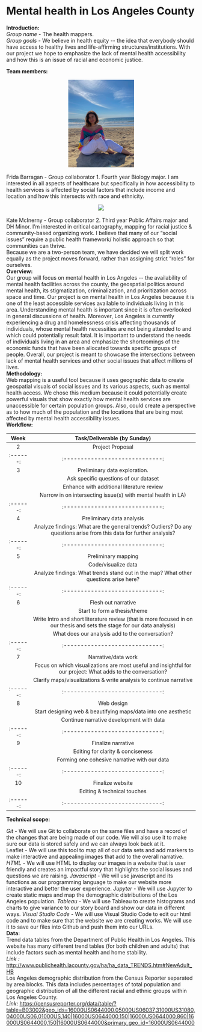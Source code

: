 <b><h1>Mental health in Los Angeles County</h1></b>

<b>Introduction:</b> 
<br>
<i>Group name - </i> The health mappers.
<br>
<i> Group goals - </i> We believe in health equity -- the idea that everybody should have access to healthy lives and life-affirming structures/institutions. With our project we hope to emphasize the lack of mental health accessibility and how this is an issue of racial and economic justice.

<b>Team members: </b>
<br>
<p align= "center">
  <img src= "IMG_0694_Original.jpg" width="175px">
</p>
Frida Barragan - Group collaborator 1. Fourth year Biology major. I am interested in all aspects of healthcare but specifically in how accessibility to health services is affected by social factors that include income and location and how this intersects with race and ethnicity. 

<p align= "center">
  <img src= "https://i.pinimg.com/originals/9d/55/98/9d5598fbbd1d48d19d7cbf077f006a07.jpg"  width="175px">
  </p>
Kate McInerny - Group collaborator 2. Third year Public Affairs major and DH Minor. I’m interested in critical cartography, mapping for racial justice & community-based organizing work. I believe that many of our “social issues” require a public health framework/ holistic approach so that communities can thrive.
<br>
Because we are a two-person team, we have decided we will split work equally as the project moves forward, rather than assigning strict “roles” for ourselves.
<br>
<b>Overview:</b>
<br>
Our group will focus on mental health in Los Angeles -- the availability of mental health facilities across the county, the geospatial politics around mental health, its stigmatization, criminalization, and prioritization across space and time. Our project is on mental health in Los Angeles because it is one of the least accessible services available to individuals living in this area. Understanding mental health is important since it is often overlooked in general discussions of health. Moreover, Los Angeles is currently experiencing a drug and homelessness crisis affecting thousands of individuals, whose mental health necessities are not being attended to and which could potentially result fatal. It is important to understand the needs of individuals living in an area and emphasize the shortcomings of the economic funds that have been allocated towards specific groups of people. Overall, our project is meant to showcase the intersections between lack of mental health services and other social issues that affect millions of lives.
<br>
<b>Methodology:</b>
<br>
Web mapping is a useful tool because it uses geographic data to create geospatial visuals of social issues and its various aspects, such as mental health access. We chose this medium because it could potentially create powerful visuals that show exactly how mental health services are unaccessible for certain population groups. Also, could create a perspective as to how much of the population and the locations that are being most affected by mental health accessibility issues.
<br>
<b>Workflow:</b>

| Week    | Task/Deliverable (by Sunday)    | 
| :------:| :-----------------------------: | 
| 2       | Project Proposal                |
| :------:| :-----------------------------: |
| 3       | Preliminary data exploration.   |
|         |  Ask specific questions of our dataset |
|         |  Enhance with additional literature review |
|         |  Narrow in on intersecting issue(s) with mental health in LA)    | 
| :------:| :-----------------------------: | 
| 4       | Preliminary data analysis | 
|         | Analyze findings: What are the general trends? Outliers? Do any questions arise from this data for further analysis? |
| :------:| :-----------------------------: | 
| 5       | Preliminary mapping |
|         | Code/visualize data |
|         | Analyze findings: What trends stand out in the map? What other questions arise here?   | 
| :------:| :-----------------------------: | 
| 6       | Flesh out narrative |
|         | Start to form a thesis/theme |
|         | Write Intro and short literature review (that is more focused in on our thesis and sets the stage for our data analysis)|
|         |What does our analysis add to the conversation?               |
| :------:| :-----------------------------: | 
| 7       | Narrative/data work | 
|         | Focus on which visualizations are most useful and insightful for our project: What adds to the conversation? |
|         |Clarify maps/visualizations & write analysis to continue narrative    | 
| :------:| :-----------------------------: | 
| 8       | Web design |
|         | Start designing web & beautifying maps/data into one aesthetic |
|         | Continue narrative development with data             |
| :------:| :-----------------------------: | 
| 9       | Finalize narrative | 
|         | Editing for clarity & conciseness | 
|         | Forming one cohesive narrative with our data    | 
| :------:| :-----------------------------: | 
| 10       | Finalize website |
|          |Editing & technical touches|
| :------:| :-----------------------------: | 

<b>Technical scope:</b>

<i> Git - </i> We will use Git to collaborate on the same files and have a record of the changes that are being made of our code. We will also use it to make sure our data is stored safely and we can always look back at it.  
Leaflet - We will use this tool to map all of our data sets and add markers to make interactive and appealing images that add to the overall narrative.
<i> HTML - </i> We will use HTML to display our images in a website that is user friendly and creates an impactful story that highlights the social issues and questions we are raising.
<i> Javascript - </i> We will use javascript and its functions as our programming language to make our website more interactive and better the user experience. 
<i> Jupyter - </i> We will use Jupyter to create static maps and map the demographic distributions of the Los Angeles population.
<i> Tableau - </i> We will use Tableau to create histograms and charts to give variance to our story board and show our data in different ways.
<i> Visual Studio Code - </i> We will use Visual Studio Code to edit our html code and to make sure that the website we are creating works. We will use it to save our files into Github and push them into our URLs.
<br>
<b>Data:</b>
<br>
Trend data tables from the Department of Public Health in Los Angeles. This website has many different trend tables (for both children and adults) that include factors such as mental health and home stability.
<br>
<i>Link : </i> http://www.publichealth.lacounty.gov/ha/ha_data_TRENDS.htm#NewAdult_HB
<br>
Los Angeles demographic distribution from the Census Reporter separated by area blocks. This data includes percentages of total population and geographic distribution of all the different racial and ethnic groups within Los Angeles County.
<br>
<i>Link: </i> https://censusreporter.org/data/table/?table=B03002&geo_ids=16000US0644000,05000US06037,31000US31080,04000US06,01000US,140|16000US0644000,150|16000US0644000,860|16000US0644000,150|16000US0644000&primary_geo_id=16000US0644000
